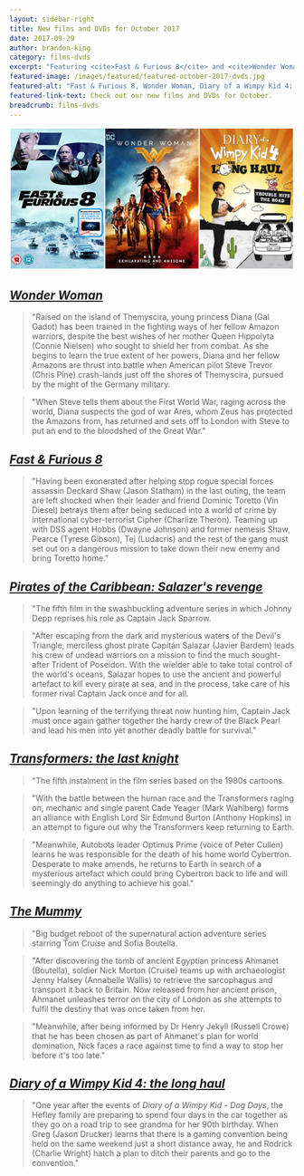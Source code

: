 ```yaml
---
layout: sidebar-right
title: New films and DVDs for October 2017
date: 2017-09-29
author: brandon-king
category: films-dvds
excerpt: "Featuring <cite>Fast & Furious 8</cite> and <cite>Wonder Woman</cite."
featured-image: /images/featured/featured-october-2017-dvds.jpg
featured-alt: "Fast & Furious 8, Wonder Woman, Diary of a Wimpy Kid 4: The Long Haul"
featured-link-text: Check out our new films and DVDs for October.
breadcrumb: films-dvds
---
```


![Fast & Furious 8, Wonder Woman, Diary of a Wimpy Kid 4: The Long Haul](/images/featured/featured-october-2017-dvds.jpg)

## [<cite>Wonder Woman</cite>](https://suffolk.spydus.co.uk/cgi-bin/spydus.exe/ENQ/OPAC/BIBENQ?BRN=2244074)

> "Raised on the island of Themyscira, young princess Diana (Gal Gadot) has been trained in the fighting ways of her fellow Amazon warriors, despite the best wishes of her mother Queen Hippolyta (Connie Nielsen) who sought to shield her from combat. As she begins to learn the true extent of her powers, Diana and her fellow Amazons are thrust into battle when American pilot Steve Trevor (Chris Pine) crash-lands just off the shores of Themyscira, pursued by the might of the Germany military.

> "When Steve tells them about the First World War, raging across the world, Diana suspects the god of war Ares, whom Zeus has protected the Amazons from, has returned and sets off to London with Steve to put an end to the bloodshed of the Great War."

## [<cite>Fast & Furious 8</cite>](https://suffolk.spydus.co.uk/cgi-bin/spydus.exe/ENQ/OPAC/BIBENQ?BRN=2289448)

> "Having been exonerated after helping stop rogue special forces assassin Deckard Shaw (Jason Statham) in the last outing, the team are left shocked when their leader and friend Dominic Toretto (Vin Diesel) betrays them after being seduced into a world of crime by international cyber-terrorist Cipher (Charlize Theron). Teaming up with DSS agent Hobbs (Dwayne Johnson) and former nemesis Shaw, Pearce (Tyrese Gibson), Tej (Ludacris) and the rest of the gang must set out on a dangerous mission to take down their new enemy and bring Toretto home."

## [<cite>Pirates of the Caribbean: Salazer's revenge</cite>](https://suffolk.spydus.co.uk/cgi-bin/spydus.exe/ENQ/OPAC/BIBENQ?BRN=2289450)

> "The fifth film in the swashbuckling adventure series in which Johnny Depp reprises his role as Captain Jack Sparrow.

> "After escaping from the dark and mysterious waters of the Devil's Triangle, merciless ghost pirate Capitán Salazar (Javier Bardem) leads his crew of undead warriors on a mission to find the much sought-after Trident of Poseidon. With the wielder able to take total control of the world's oceans, Salazar hopes to use the ancient and powerful artefact to kill every pirate at sea, and in the process, take care of his former rival Captain Jack once and for all.

> "Upon learning of the terrifying threat now hunting him, Captain Jack must once again gather together the hardy crew of the Black Pearl and lead his men into yet another deadly battle for survival."

## [<cite>Transformers: the last knight</cite>](https://suffolk.spydus.co.uk/cgi-bin/spydus.exe/ENQ/OPAC/BIBENQ?BRN=2289451)

> "The fifth instalment in the film series based on the 1980s cartoons.

> "With the battle between the human race and the Transformers raging on, mechanic and single parent Cade Yeager (Mark Wahlberg) forms an alliance with English Lord Sir Edmund Burton (Anthony Hopkins) in an attempt to figure out why the Transformers keep returning to Earth.

> "Meanwhile, Autobots leader Optimus Prime (voice of Peter Cullen) learns he was responsible for the death of his home world Cybertron. Desperate to make amends, he returns to Earth in search of a mysterious artefact which could bring Cybertron back to life and will seemingly do anything to achieve his goal."

## [<cite>The Mummy</cite>](https://suffolk.spydus.co.uk/cgi-bin/spydus.exe/ENQ/OPAC/BIBENQ?BRN=2288906)

> "Big budget reboot of the supernatural action adventure series starring Tom Cruise and Sofia Boutella.

> "After discovering the tomb of ancient Egyptian princess Ahmanet (Boutella), soldier Nick Morton (Cruise) teams up with archaeologist Jenny Halsey (Annabelle Wallis) to retrieve the sarcophagus and transport it back to Britain. Now released from her ancient prison, Ahmanet unleashes terror on the city of London as she attempts to fulfil the destiny that was once taken from her.

> "Meanwhile, after being informed by Dr Henry Jekyll (Russell Crowe) that he has been chosen as part of Ahmanet's plan for world domination, Nick faces a race against time to find a way to stop her before it's too late."

## [<cite>Diary of a Wimpy Kid 4: the long haul</cite>](https://suffolk.spydus.co.uk/cgi-bin/spydus.exe/ENQ/OPAC/BIBENQ?BRN=2205156)

> "One year after the events of <cite>Diary of a Wimpy Kid - Dog Days</cite>, the Hefley family are preparing to spend four days in the car together as they go on a road trip to see grandma for her 90th birthday. When Greg (Jason Drucker) learns that there is a gaming convention being held on the same weekend just a short distance away, he and Rodrick (Charlie Wright) hatch a plan to ditch their parents and go to the convention."
